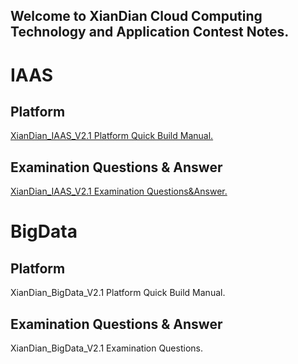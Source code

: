## Welcome to XianDian Cloud Computing Technology and Application Contest Notes.
# IAAS
## Platform
[XianDian_IAAS_V2.1 Platform Quick Build Manual.](iaas_quick_build.md)
## Examination Questions & Answer
[XianDian_IAAS_V2.1 Examination Questions&Answer.](iaas_exam_q&a.md)

# BigData
## Platform
XianDian_BigData_V2.1 Platform Quick Build Manual.
## Examination Questions & Answer
XianDian_BigData_V2.1 Examination Questions.
